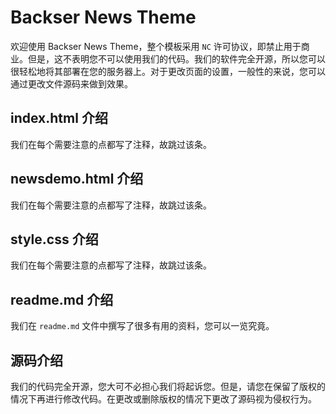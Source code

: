 # Backser News Theme
欢迎使用 Backser News Theme，整个模板采用 `NC` 许可协议，即禁止用于商业。但是，这不表明您不可以使用我们的代码。我们的软件完全开源，所以您可以很轻松地将其部署在您的服务器上。对于更改页面的设置，一般性的来说，您可以通过更改文件源码来做到效果。

## index.html 介绍
我们在每个需要注意的点都写了注释，故跳过该条。

## newsdemo.html 介绍
我们在每个需要注意的点都写了注释，故跳过该条。

## style.css 介绍
我们在每个需要注意的点都写了注释，故跳过该条。

## readme.md 介绍
我们在 `readme.md` 文件中撰写了很多有用的资料，您可以一览究竟。

## 源码介绍
我们的代码完全开源，您大可不必担心我们将起诉您。但是，请您在保留了版权的情况下再进行修改代码。在更改或删除版权的情况下更改了源码视为侵权行为。
